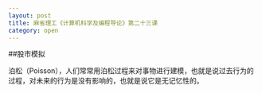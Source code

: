 ```yaml
---
layout: post
title: 麻省理工《计算机科学及编程导论》第二十三课
category: open
---
```

##股市模拟

泊松（Poisson），人们常常用泊松过程来对事物进行建模，也就是说过去行为的过程，对未来的行为是没有影响的，也就是说它是无记忆性的。
